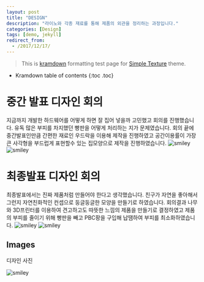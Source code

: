 ```yaml
---
layout: post
title: "DESIGN"
description: "라이노와 각종 재료를 통해 제품의 외관을 정리하는 과정입니다."
categories: [Design]
tags: [demo, jekyll]
redirect_from:
  - /2017/12/17/
---
```


> This is [kramdown][kramdown] formatting test page for [Simple Texture][Simple Texture] theme.

* Kramdown table of contents
{:toc .toc}

# 중간 발표 디자인 회의

지금까지 개발한 하드웨어를 어떻게 하면 잘 집어 넣을까 고민했고 회의를 진행했습니다. 유독 많은 부피를 차지했던 빵판을 어떻게 처리하는 지가 문제였습니다. 회의 끝에 중간발표인만큼 간편한 재료인 우드락을 이용해 제작을 진행하였고 공간이용률이 가장 큰 사각형을 부드럽게 표현할수 있는 집모양으로 제작을 진행하였습니다.
![smiley](https://github.com/LeeHaKyeong/LeeHaKyeong.github.io/blob/master/KakaoTalk_20171205_175303535.jpg)
<amp-img src="https://github.com/LeeHaKyeong/LeeHaKyeong.github.io/blob/master/KakaoTalk_20171205_175303535.jpg?raw=true" width="656" height="400" layout="responsive" alt="" class="mb3"></amp-img>
![smiley](https://github.com/LeeHaKyeong/LeeHaKyeong.github.io/blob/master/KakaoTalk_20170929_205033074.jpg)
<amp-img src="https://github.com/LeeHaKyeong/LeeHaKyeong.github.io/blob/master/KakaoTalk_20170929_205033074.jpg?raw=true" width="656" height="400" layout="responsive" alt="" class="mb3"></amp-img>


# 최종발표 디자인 회의

최종발표에서는 진짜 제품처럼 만들어야 한다고 생각했습니다. 친구가 자연을 좋아해서 그런지 자연친화적인 컨셉으로 둥글둥글한 모양을 만들기로 하였습니다. 회의결과 나무와 3D프린터를 이용하여 견고하고도 따뜻한 느낌의 제품을 만들기로 결정하였고 제품의 부피를 줄이기 위해 빵판을 빼고 PBC팡을 구입해 납땜하여 부피를 최소화하였습니다.
![smiley](https://github.com/LeeHaKyeong/LeeHaKyeong.github.io/blob/master/KakaoTalk_20171205_173403278.jpg)
<amp-img src="https://github.com/LeeHaKyeong/LeeHaKyeong.github.io/blob/master/KakaoTalk_20171205_173403278.jpg?raw=true" width="656" height="400" layout="responsive" alt="" class="mb3"></amp-img>
![smiley](https://github.com/LeeHaKyeong/LeeHaKyeong.github.io/blob/master/KakaoTalk_20171205_173426651.jpg)
<amp-img src="https://github.com/LeeHaKyeong/LeeHaKyeong.github.io/blob/master/KakaoTalk_20171205_173426651.jpg?raw=true" width="656" height="400" layout="responsive" alt="" class="mb3"></amp-img>


## Images

디자인 사진

![smiley](https://github.com/LeeHaKyeong/LeeHaKyeong.github.io/blob/master/KakaoTalk_20171205_173426651.jpg)

[^1]: 재미있었습니다.

[kramdown]: https://kramdown.gettalong.org/
[Simple Texture]: https://github.com/yizeng/jekyll-theme-simple-texture
